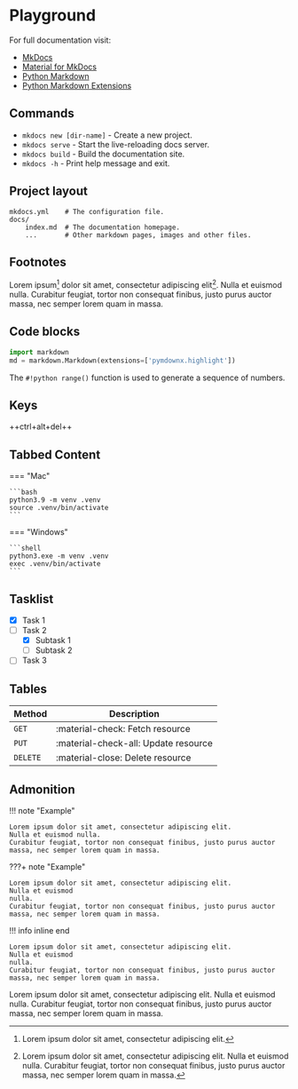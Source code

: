 # Playground

For full documentation visit:

* [MkDocs](https://www.mkdocs.org)
* [Material for MkDocs](https://squidfunk.github.io/mkdocs-material/)
* [Python Markdown](https://python-markdown.github.io/)
* [Python Markdown Extensions](https://facelessuser.github.io/pymdown-extensions/)

## Commands

* `mkdocs new [dir-name]` - Create a new project.
* `mkdocs serve` - Start the live-reloading docs server.
* `mkdocs build` - Build the documentation site.
* `mkdocs -h` - Print help message and exit.

## Project layout

    mkdocs.yml    # The configuration file.
    docs/
        index.md  # The documentation homepage.
        ...       # Other markdown pages, images and other files.

## Footnotes

Lorem ipsum[^1] dolor sit amet, consectetur adipiscing elit[^2].
Nulla et euismod nulla.
Curabitur feugiat, tortor non consequat finibus, justo purus auctor
massa, nec semper lorem quam in massa.

## Code blocks

```python title="test.py" linenums="1" hl_lines="2"
import markdown
md = markdown.Markdown(extensions=['pymdownx.highlight'])
```

The `#!python range()` function is used to generate a sequence of numbers.

## Keys

++ctrl+alt+del++

## Tabbed Content

=== "Mac"

    ```bash
    python3.9 -m venv .venv
    source .venv/bin/activate
    ```

=== "Windows"

    ```shell
    python3.exe -m venv .venv
    exec .venv/bin/activate
    ```

## Tasklist

* [x] Task 1
* [ ] Task 2
    * [x] Subtask 1
    * [ ] Subtask 2
* [ ] Task 3

## Tables

| Method      | Description                          |
| ----------- | ------------------------------------ |
| `GET`       | :material-check:     Fetch resource  |
| `PUT`       | :material-check-all: Update resource |
| `DELETE`    | :material-close:     Delete resource |

## Admonition

!!! note "Example"

    Lorem ipsum dolor sit amet, consectetur adipiscing elit.
    Nulla et euismod nulla.
    Curabitur feugiat, tortor non consequat finibus, justo purus auctor
    massa, nec semper lorem quam in massa.

???+ note "Example"

    Lorem ipsum dolor sit amet, consectetur adipiscing elit.
    Nulla et euismod
    nulla.
    Curabitur feugiat, tortor non consequat finibus, justo purus auctor
    massa, nec semper lorem quam in massa.

!!! info inline end

    Lorem ipsum dolor sit amet, consectetur adipiscing elit.
    Nulla et euismod
    nulla.
    Curabitur feugiat, tortor non consequat finibus, justo purus auctor
    massa, nec semper lorem quam in massa.

Lorem ipsum dolor sit amet, consectetur adipiscing elit.
Nulla et euismod nulla.
Curabitur feugiat, tortor non consequat finibus, justo purus auctor
massa, nec semper lorem quam in massa.

[^1]: Lorem ipsum dolor sit amet, consectetur adipiscing elit.

[^2]:
    Lorem ipsum dolor sit amet, consectetur adipiscing elit.
    Nulla et euismod nulla.
    Curabitur feugiat, tortor non consequat finibus, justo purus auctor
    massa, nec semper lorem quam in massa.
